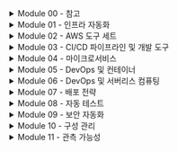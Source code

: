 <details>
<summary>Module 00 - 참고</summary>
<div markdown="1">

[실습 동영상](http://dfr20cpm485ln.cloudfront.net/Dev_ops_index.html)

</div>
</details>

<details>
<summary>Module 01 - 인프라 자동화</summary>
<div markdown="1">

1. CloudFormation
    1. Infra를 프로비저닝 할 수 있는 json/yaml문서
    2. Drift 감지: 리소스를 누군가가 수정했을 때 원본 템플릿과 차이를 확인하는 기능
    3. Change Set 생성: 새로운 버전을 배포하기전에 어떠한 리소스의 변경이 있는지 확인하는 기능
2. CloudFormation 템플릿 기본 구조
    1. Resource(Mandatory): 생성하고자 하는 리소스 입력
    2. Parameter: 입력 받고자 하는 파라미터 영역
        1. AllowedValue: 값을 지정해서 특정 값만 허용
        2. AllowedPattern: 정규식을 통해 특정 패턴만 허용
    3. Mapping: 전체 값을 나열하고 원하는 값을 필터링해서 가져갈 수 있는 기능
        1. ex) ubuntu AMI id가 각 리전별로 다름, 미리 Mapping에 두고 이를 활용
    4. Custom Resource: 동적으로 외부 리소스와 상호작용할 수 있는 기능
        1. Mapping에서 AMI가 업데이트 될 경우 수동 업데이트가 필요했지만 동적으로 처리할 경우 Custom Resource에 람다를 연결하고 해당 람다가 항상 최신 AMI-ID를 리턴하는 형태로 사용가능
3. 스택 관리 부분
    1. 중첩 스택: 일종의 공통 모듈처럼 미리 구성한 템플릿을 불러와 사용가능한 기능
    2. StackSets: 멀티 계정 또는 다른 리전에 동일한 템플릿을 배포할 때 따로 계정별로 동일한 템플릿을 생성하는 것이 아니라 StackSet을 이용해 배포하면 효과적으로 관리 가능
4. [taskcat - cloudformation 테스트 도구](https://github.com/aws-ia/taskcat/blob/main/README.md): 리소스를 실제 생성 삭제 및 보고서 생성
5. [CloudFormation으로 기존 리소스 가져오기](https://aws.amazon.com/ko/blogs/korea/new-import-existing-resources-into-a-cloudformation-stack/)
6. [실습 - CloudFormation Workshop - 인프라 자동화 관점](https://catalog.workshops.aws/cfn101/en-US)

</div>
</details>

<details>
<summary>Module 02 - AWS 도구 세트</summary>
<div markdown="1">

1. AWS를 효율적으로 다루기 위한 도구
    1. CLI
        1. CLI 설치 후 가장 먼저 하는 작업은 'aws configure' 이며 해당 명령어에서 Access Key ID, Secret Access Key, default region, output 설정
        2. aws configure 후 credential은 ~/.aws/credentials 파일로 리전 및 출력 포맷 설정은 ~/.aws/config 파일로 저장됨
    2. SDK
    3. SAM
        1. CloudFormation을 좀 더 쉽게 사용할 수 있도록 하는 도구
        2. SAM은 로컬에서 lambda를 테스트 할 수 있고, 실제 AWS 환경에 배포까지 지원한다.
    4. CDK
        1. 개발자 친화적으로 익숙한 언어로 CloudFormation 형식을 생성해 사용할 수 있다.
        2. js, ts, java, python, .net 지원

2. AWS Cloud9
    1. 웹 IDE
    2. 직접 터미널 액세스
    3. 실시간 페어 코딩 가능
    4. 서버리스(람다) 개발할 때 도움됨(배포 전 테스트 가능)

3. [자습서 - SAM CLI](https://docs.aws.amazon.com/ko_kr/serverless-application-model/latest/developerguide/serverless-getting-started-hello-world.html)
4. [실습 - CDK Workshop](https://cdkworkshop.com)

</div>
</details>

<details>
<summary>Module 03 - CI/CD 파이프라인 및 개발 도구</summary>
<div markdown="1">

1. CI/CD 정리
    1. CI(지속적 통합): 소스코드 관리 + 빌드 + 테스트를 일련의 프로세스로 체계화 시킨 것
    2. CD(지속적 전달): 소스코드를 타겟 서버에 전달하는 것
        1. 지속적 전달(Continuous Delivery): 운영 환경에 배포할 때 사람이 체크하고 배포
        2. 지속적 배포(Continuous Deployment): 운영 환경에 배포할 때 사람이 체크하지 않고 배포
2. CI 단계에서의 AWS 서비스
    1. CodeCommit : AWS에서 사용할 수 있는 Git 서비스, 서버가 필요없음
        1. 브랜치 정책
            1. Git Flow:  메인 브랜치가 있고 새로운 기능이 있을때 새로운 브랜치로 분리 및 개발 후 메인 브랜치로 병합하는 개발 방법
            2. Trunk 기반: 메인 브랜치에서 개발내용 업데이트 하고 배포하는 부분을 브랜치로 분리해 배포하는 개발 방법
        2. 자격증명
            1. Git에서 자격증명을 IAM 헬퍼로 업데이트 해야 함 (id/pwd 방식이 아님)
            2. 설정 방법
            ```
            git config -global credential.helper '!aws codecommit credential-helper $@'
            git config -global credential.UseHttpPath true
            git config --global credential.helper '!aws --profile CodeCommitProfile codecommit credential-helper $@'
            ```
    2. CodeBuild : AWS에서 사용할 수 있는 빌드 서비스(Jenkins와 유사), 서버가 필요 없음, Amazon S3 수명 주기 정책 사용
        1. BuildSpec.yml : CodeBuild 작업 지시서, 단계별로 수행할 명령 지정
            1. Install: 패키지 설치
            2. Pre_build: 빌드전 실행할 명령 (로그인, 라이브러리 설치)
            3. Build: 메일 빌드(컴파일, 테스트) 단계
            4. Post_build: Build 후 수행(빌드후 메시지 전송)

    3. CodeDeploy: 아티팩트(빌드 결과물)를 타겟 서버로 전달하는 agent 기반 서비스, 온프레미스 서버까지 전달 가능(ec2 내 에이전트 반드시 필요)
        1. CodeDeploy 구성
            1. Application > Deployment Group > Deploy
                1.Application: 가장 최상위 단위
                2. Deployment Group: Application 안에서 논리적 그룹 지정(ex: dev / test / prod)
                3. Deploy: 일회성으로 수행되는 Deploy
        2. AppSpec.yml: CodeDeploy가 수행해야 하는 작업에 대한 단계를 명시한 작업 지시서, BuildSpec.yml 파일과 마찬가지로 각 단계가 있음
            1. ApplicationStop - 애플리케이션 서버(ex: httpd)를 중지
            2. BeforeInstall - 애플리케이션의 파일이 최종 위치에 배치되기 전에 이벤트가 발생 (ex - 이전 버전 백업등)
            3. AfterInstall - 파일이 설치된 후 할 작업
            4. ApplicationStart – 애플리케이션 시작 (ex-was start)
            5. ValidateService - 모든 작업이 완료된 후 발생하며, 애플리케이션의 유효성 검사
        3. 수정버전 (또는 개정, Revision)
            1. 소스코드 파일 + AppSpec.yml 을 수정버전이라고 하고 버전관리가 됨, 소스코드 또는 AppSpec.yml 파일 변경시 수정 버전이 올라감
    4. CodePipeline : CodeCommit, CodeBuild, CodeDeploy등 전체적으로 서비스를 하나의 워크플로우로 구성하는 서비스
        1. Stage(스테이지): 스테이지에서 각 작업이 수행됨
        2. Action(작업): 스테이지에서 Action(작업) 단위로 동작됨, 작업은 병렬, 순차적 수행등 모두 지원함

</div>
</details>

<details>
<summary>Module 04 - 마이크로서비스</summary>
<div markdown="1">

1. [실습 - Monolith to Microservices with Docker and AWS Fargate](https://github.com/aws-samples/amazon-ecs-mythicalmysfits-workshop/tree/master/workshop-1#lets-begin)
2. 마이크로서비스의 정의: 잘 정의된 API로 통신하는 소규모 서비스
    1. 장점: 속도가 빠름, 기술적 자유, 장애 격리가 쉬움
    2. 단점: 네트워킹이 복잡함, 기존 트랜잭션 처리가 복잡함
3. 모놀리스 -> 마이크로서비스로 마이그레이션 시 주의할 사항
    1. 점진적으로 해야 함
    2. 서비스는 최대한 하나의 작업만 하는 형태로 간결하게 분해해야 함

</div>
</details>

<details>
<summary>Module 05 - DevOps 및 컨테이너</summary>
<div markdown="1">

[Pet vs Cattle](https://routdeepak.medium.com/a-data-engineers-perspective-on-iac-51705fa670d9)
1. 컨테이너: 논리적 격리를 통해 배포 민첩성을 끌어 올릴 수 있는 기술
2. 대표적인 기술 Docker
    1. Dockerfile : 작업 설계서
    2. Image : Dockerfile을 기반으로 만든 불변 템플릿
    3. Container : Image를 기반으로 만든 실체
    4. Registry : Image 저장소 (Docker hub, AWS ECR)
3. Orchestration : 호스트가 여러개인 분산환경에서는 컨테이너 관리를 도와주는 서비스가 필요함
4. ECS: AWS에서 자체적으로 만든 컨테이너 관리 서비스
    1. 작업 정의 : 컨테이너에 대한 명세등이 있는 설계서
    2. 서비스 정의 : 컨테이너 상태를 관리, 동일하게 배포된 여러 컨테이너를 묶어서 EndPoint 제공(ALB)
5. EKS: 쿠버네티스의 관리형 서비스
    1. 구조
        1. Control Plane: 제어를 위한 서비스들이 모여 있음
        2. 따로 유저가 관리할 필요 없음
        3. Worker Plane: EC2 클러스터, Pod(하나 이상의 컨테이너 모음)이 기동됨


</div>
</details>

<details>
<summary>Module 06 - DevOps 및 서버리스 컴퓨팅</summary>
<div markdown="1">

1. [디지털 교육 - Getting into the Serverless Mindset (Korean)](https://www.aws.training/Details/eLearning?id=69816)
2. [디지털 교육 - Introduction to Serverless Development (Korean)](https://www.aws.training/Details/eLearning?id=64901)
3. [디지털 교육 - Build and Deploy APIs with a Serverless CI/CD (Korean)](https://www.aws.training/Details/Video?id=67686)
4. [디지털 교육 - Deep Dive on AWS Fargate: Building Serverless Containers at Scale (Korean)](https://www.aws.training/Details/Video?id=67712)
5. [실습 - CI/CD Serverless CloudFormation workshop](https://v1.cicd.serverlessworkshops.io/)
6. 서버리스 서비스를 활용하면 가져갈 수 있는 이점
    1. 서비스에 집중 가능함
    2. 인프라 관리를 하지 않음
7. 대표적인 컴퓨팅 서비스
    1. Lambda
        1. 15 min, 10GB의 메모리의 제약 존재
        2. 위에 대해 제약사항이 있으면 아래 Fargate 서비스 활용
    2. Fargate
        1. 컨테이너의 서버리스 서비스
        2. ECS, EKS둘다 지원, 기존 버전은 컨테이너가 올라가는 EC2 클러스터를 유저가 관리하지만 Fargate를 활용하면 EC2 클러스터를 유저가 관리하지 않음
    3. SAM : CloudFormation의 초기 러닝 커브가 높은 부분을 줄이고자 나온 서비스, 오픈소스이며 서버리스에 대한 부분을 설정가능
        1. 템플릿, CLI 2가지 방식으로 제어 가능함
    4. StepFunction: Workflow를 자동화 할 수 있는 서비스, 서버리스 배포 또는 CI/CD 파이프라인과 같이 사용가능

</div>
</details>

<details>
<summary>Module 07 - 배포 전략</summary>
<div markdown="1">

1. [Advanced Continuous Delivery](https://www.youtube.com/watch?v=_xmYShSDDJg)
2. [Creating a Service Using a Blue/Green Deployment](https://docs.aws.amazon.com/AmazonECS/latest/developerguide/create-blue-green.html)
3. [Automating Blue/Green Deployments of Infrastructure and Application Code using AMIs, AWS Developer Tools, & Amazon EC2 Systems Manager](https://aws.amazon.com/blogs/devops/bluegreen-infrastructure-application-deployment-blog/)
4. [Overview of Deployment Options on AWS - pdf](https://d1.awsstatic.com/whitepapers/overview-of-deployment-options-on-aws.pdf)
5. [Use AWS CodeDeploy to Implement Blue/Green Deployments for AWS Fargate and Amazon ECS](https://aws.amazon.com/blogs/devops/use-aws-codedeploy-to-implement-blue-green-deployments-for-aws-fargate-and-amazon-ecs/)
6. [Detect and React to Changes in Pipeline State with Amazon CloudWatch Events](https://docs.aws.amazon.com/codepipeline/latest/userguide/detect-state-changes-cloudwatch-events.html)
7. [실습 - CI/CD with Jenkins](https://awsdemoworkshops.s3.us-east-2.amazonaws.com/jenkins-ws/public/en/index.html?source=awesomeawsworkshops&utm_source=awesomeawsworkshops&utm_medium=listinglink)
8. [실습 - CI/CD with Fargate](https://www.notion.so/CI-CD-with-Fargate-b6030e45a0284ac99666049c5a1b6e89)->접근 안됨

9. 4가지 배포 전략
    1. In-Place: 동일한 서버에서 기존 버전 내리고 새로운 버전 배포
        1. 장점: 비용이 저렴
        2. 단점: 서비스 중단
    2. Rolling Update: 순차적으로 업데이트
        1. 장점: 서비스 중단 없음
        2. 단점: 이전 버전과 공존할 수 있음(순간적으로)
    3. Immutable: 배포시 인프라를 새로 프로비저닝
        1. 장점: 새로운 인프라이므로 관리 복잡성 제거
        2. 단점: 새로운 인프라를 프로비저닝 하기 때문에 시간이 소요됨
    4. Blue-Green: 기존 환경을 복제하고 새로운 버전을 배포, 트래픽을 일괄적으로 스위칭해서 배포
        1. 장점: 무중단 배포 가능
        2. 단점: 비용이 순간적으로 두배가 될 수 있음
    5. AWS에서 Blue-Green 배포 구현 방법
        1. Route53의 가중치 기반 라우팅을 활용하는 방법
        2. Auto Scaling Group의 축소 정책을 활용
        3. 배포 그룹을 두개를 만들고 앞의 ELB에서 대상 그룹을 변경하는 방법

</div>
</details>

<details>
<summary>Module 08 - 자동 테스트</summary>
<div markdown="1">

1. 소프트웨어 품질은 테스트가 얼마나 신뢰성 있게 수행되는지에 따라 다름
2. 테스트 자동화는 CI/CD 파이프라인과 함께 하며 높은 신뢰성 테스트를 수행 해야 함
3. 프로덕션과 동일한 환경 복제
    1. 테스트의 신뢰성을 높이기 위해서 프로덕션 환경과 동일한 환경 복제후 테스트 -> 성공하면 프로덕션 환경 배포할 가능성 높음
    2. Mocking: 마이크로서비스등에서 다른 서비스에 영향을 받지않고 API 로직을 테스트 하고 싶을 때 외부 연결을 하지않고 가상의 서버(예상되는 응답 리턴)로 요청을 보내 응답을 받는 테스트 방법
        1. WireMock
4. 테스트 종류
    1. 단위 테스트(Unit test) – 개별적으로 테스트되는 최소 단위
    2. 통합 테스트(Integration test) – 결합 단위 및 상호 작용 테스트
    3. 내결함성 테스트(Fault tolerance test) – 시스템에서 구성 요소 장애를 처리하는 방법
    4. 부하 테스트(Load test) – 과부하 시 기능 테스트
    5. 합성 테스트(Synthetic test) – 사용자 경험을 이해하기 위한 테스트
[the twelve-factor app](https://12factor.net/ko/)

</div>
</details>

<details>
<summary>Module 09 - 보안 자동화</summary>
<div markdown="1">

1. [디지털 교육 - Deep Dive on Container Security (Korean)](https://www.aws.training/Details/Video?id=67681)
2. DevSecOps: 기존 DevOps에 보안(Security)영역도 포함하는 내용
    1. 목적은? Security도 CI/CD 파이프라인에 포함, 프로그램 신뢰성 재고 및 배포 속도 향상
3. 파이프라인의 보안 vs 파이프라인에서의 보안
    1. 파이프라인의 보안: 파이프라인에 대한 제어를 누가 하는지 초점
        1. IAM을 통한 제어, 최소 권한의 원칙, 역할 활용
        2. MFA를 통한 이중 인증
        3. IAM 정책 시뮬레이터 (Management Console, CLI): 정책 생성 후 검증을 도와주는 서비스
        4. AWS Config를 통한 파이프라인 상태제어
            1. Config 룰을 통해 원하는 파이프라인 상태 유지
            Ex) 운영 배포전 CloudFormation ChangeSet 생성 후 실행해야 함
        5. [Secret Manager vs Parameter Store](https://www.1strategy.com/blog/2019/02/28/aws-parameter-store-vs-aws-secrets-manager/)
    2. 파이프라인에서의 보안: 파이프라인에서 빌드하는 애플리케이션, 이미지에 대한 보안에 초점
        1. 컨테이너는 Clair등 타사 도구를 통해 이미지 취약점 점검 필요
        2. 위협탐지 도구
            1. Security Hub: 보안에 대한 항목을 하나의 서비스로 확인 및 제어 가능
                1. GuardDuty: 알려진 취약점(포트 스캐닝등)에 대한 위협 탐지
                2. Inspector: EC2 인스턴스에 대해 취약점 점검(OS 패치 상태, 애플리케이션 취약점 등)
                3. Macie: 개인정보에 대한 부분 점검

</div>
</details>

<details>
<summary>Module 10 - 구성 관리</summary>
<div markdown="1">

1. 운영적 관점에서 시스템에 대한 전체적인 제어
    1. 인벤토리/구성 추적 : 현재 구성된 EC2 OS 정보, 애플리케이션 정보등 전체 데이터 취합 및 대시보드 제공
    2. 제어: 원하는 운영 상태를 유지
    3. 오케스트레이션: 변경사항 배포
    4. 스택 관리: 전체적인 관리
2. 구성관리에 도움을 줄 수 있는 서비스
    1. AWS Config: Rule을 통해 원하는 상태를 설정하고 현재 상태와 비교, 차이점을 확인할 수 있는 서비스
        1. AWS Managed Rule과 Custom Rule 둘다 지원
    2. AWS Systems Manager: 전체 시스템에 대한 인벤토리 구성, 오케스트레이션등 다양한 기능을 지원하는 서비스
        1. Document: 작업 지시서
        2. Automation: Document 기반으로 작업 수행
        3. Parameter Store: 변수를 저장하는 기능
            1. Plain Text 저장 가능
            2. Secure String 저장 가능
    3. AWS OpsWorks: Chef, Puppet의 관리형 서비스, 계층으로 배포되며 CloudFormation보다 좀 더 추상화된 형태로 배포가능
        1. AWS OpsWorks for Chef Automate : 관리 서버 생성 필요
        2. AWS OpsWorks for Puppet: 관리 서버 생성 필요
        3. AWS OpsWorks Stacks: Chef이나 관리서버 생성 필요 없음(서버리스)
    4. 타사 도구: Chef, Puppet, Ansible, terraform
3. AMI 빌드 전략
    1. 완전 빌드: 애플리케이션 부분까지 AMI로 구성
        1. 장점: 배포가 빨라짐
        2. 단점: AMI 수명 주기가 짧음
    2. JeOS(Just Enough OS): 필수적인 부분만 AMI로 구성
        1. 장점: AMI 수명 주기가 길어짐
        2. 단점: 배포시에 오래 걸림
    3. 하이브리드 AMI: 잘 안바뀌는 부분만 AMI 화
        1. 장점: 완전빌드와 JeOS를 적절하게 혼합
        2. 단점: 유저데이터가 길어질 경우 JeOS와 동일한 문제 발생
4. AMI도 CI/CD 또는 다른 서비스를 활용해서 빌드 가능
    1. EC2 ImageBuilder: AMI 빌드 가능한 AWS 서비스
    2. Packer : 타사 도구
    3. System Manager: Automation을 통해 골든 이미지 빌드 가능

</div>
</details>

<details>
<summary>Module 11 - 관측 가능성</summary>
<div markdown="1">

1. [Observability](https://www.youtube.com/watch?v=pAmHHQJ0zwY)
2. 관측 가능성은 모니터링이 아님
3. 관측가능성 다음 3가지를 포괄하는 개념
    1. 모니터링(Monitoring)
    2. 로깅(Logging)
    3. 추적(Tracing)
4. 모니터링을 지원하는 서비스 – CloudWatch
    1. 지표: 시간별로 수집되는 데이터
        1. AWS가 수집하는 지표
        2. 사용자가 수집하는 지표 (EC2의 메모리)
5. 로깅을 지원하는 서비스 – CloudWatch Logs
    1. CloudWatch는 로그 정보를 저장함
    2. 단순 저장보다는 활용을 권장
    3. CloudWatch Logs의 구성
        1. 로그 그룹: 가장 최상위 단위, 로그스트림이 모여 그룹이 됨
            1. 로그 스트림: 이벤트의 순서
            2. 로그 이벤트: 최하위 단위로 이벤트 레코드
    4. CloudWatch Logs Insights
        1. 쿼리 형태로 원하는 로그를 필터링하고 시각화 가능한 기능
6. 추적을 지원하는 서비스 – X-Ray
    1. 분산 시스템에서 애플리케이션 로그 추적 및 서비스 맵을 생성, 가시성을 확보할 수 있도록 도와주는 서비스
    2. X-Ray 구성
        1. 트레이스 – 서비스에서 단일 요청과 관련된 처음부터 끝까지의 데이터
        2. 세그먼트 – 단일 서비스에 해당하는 트레이스 부분
        3. 하위 세그먼트 – 서비스 내 원격 호출 또는 로컬 컴퓨팅 섹션

</div>
</details>
